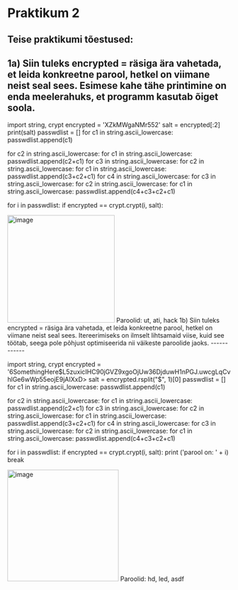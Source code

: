 # Praktikum 2
## Teise praktikumi tõestused:
1a)
Siin tuleks encrypted = räsiga ära vahetada, et leida konkreetne parool, hetkel on viimane neist seal sees.
Esimese kahe tähe printimine on enda meelerahuks, et programm kasutab õiget soola.
------------
import string, crypt
encrypted = 'XZkMWgaNMr552'
salt = encrypted[:2]
print(salt)
passwdlist = []
for c1 in string.ascii_lowercase:
                passwdlist.append(c1)

for c2 in string.ascii_lowercase:
        for c1 in string.ascii_lowercase:
                passwdlist.append(c2+c1)
for c3 in string.ascii_lowercase:
        for c2 in string.ascii_lowercase: 
                for c1 in string.ascii_lowercase:
                        passwdlist.append(c3+c2+c1)
for c4 in string.ascii_lowercase:
        for c3 in string.ascii_lowercase:
                for c2 in string.ascii_lowercase: 
                        for c1 in string.ascii_lowercase:
                                passwdlist.append(c4+c3+c2+c1)

for i in passwdlist:
        if encrypted == crypt.crypt(i, salt):


<img width="242" alt="image" src="https://github.com/JoosepPodekrat/Andmeturve2024/assets/144919619/9172fe5b-597a-4dd4-a6c0-cd5c726050ac">
Paroolid: ut, ati, hack
1b)
Siin tuleks encrypted = räsiga ära vahetada, et leida konkreetne parool, hetkel on viimane neist seal sees.
Itereerimiseks on ilmselt lihtsamaid viise, kuid see töötab, seega pole põhjust optimiseerida nii väikeste paroolide jaoks.
------------

import string, crypt 
encrypted = '$6$SomethingHere$L5zuxicIHC90jGVZ9xgoOjUw36DjduwH1nPGJ.uwcgLqCvhlGe6wWp55eojE9jAIXxD>
salt = encrypted.rsplit("$", 1)[0]
passwdlist = []
for c1 in string.ascii_lowercase:
                passwdlist.append(c1)

for c2 in string.ascii_lowercase:
        for c1 in string.ascii_lowercase:
                passwdlist.append(c2+c1)
for c3 in string.ascii_lowercase:
        for c2 in string.ascii_lowercase: 
                for c1 in string.ascii_lowercase:
                        passwdlist.append(c3+c2+c1)
for c4 in string.ascii_lowercase:
        for c3 in string.ascii_lowercase:
                for c2 in string.ascii_lowercase: 
                        for c1 in string.ascii_lowercase:
                                passwdlist.append(c4+c3+c2+c1)

for i in passwdlist:
        if encrypted == crypt.crypt(i, salt):
                print ('parool on: ' + i)
                break

<img width="251" alt="image" src="https://github.com/JoosepPodekrat/Andmeturve2024/assets/144919619/7731abf0-6d29-406a-8086-11223df7e3a2">
Paroolid: hd, led, asdf
